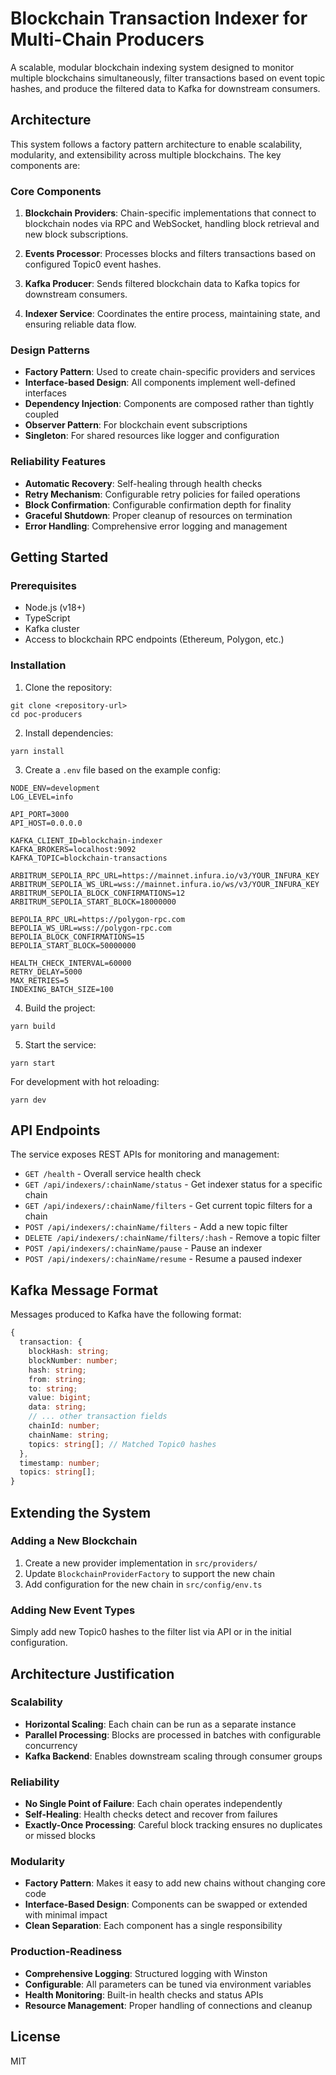 # Blockchain Transaction Indexer for Multi-Chain Producers

A scalable, modular blockchain indexing system designed to monitor multiple blockchains simultaneously, filter transactions based on event topic hashes, and produce the filtered data to Kafka for downstream consumers.

## Architecture

This system follows a factory pattern architecture to enable scalability, modularity, and extensibility across multiple blockchains. The key components are:

### Core Components

1. **Blockchain Providers**: Chain-specific implementations that connect to blockchain nodes via RPC and WebSocket, handling block retrieval and new block subscriptions.

2. **Events Processor**: Processes blocks and filters transactions based on configured Topic0 event hashes.

3. **Kafka Producer**: Sends filtered blockchain data to Kafka topics for downstream consumers.

4. **Indexer Service**: Coordinates the entire process, maintaining state, and ensuring reliable data flow.

### Design Patterns

- **Factory Pattern**: Used to create chain-specific providers and services
- **Interface-based Design**: All components implement well-defined interfaces
- **Dependency Injection**: Components are composed rather than tightly coupled
- **Observer Pattern**: For blockchain event subscriptions
- **Singleton**: For shared resources like logger and configuration

### Reliability Features

- **Automatic Recovery**: Self-healing through health checks
- **Retry Mechanism**: Configurable retry policies for failed operations
- **Block Confirmation**: Configurable confirmation depth for finality
- **Graceful Shutdown**: Proper cleanup of resources on termination
- **Error Handling**: Comprehensive error logging and management

## Getting Started

### Prerequisites

- Node.js (v18+)
- TypeScript
- Kafka cluster
- Access to blockchain RPC endpoints (Ethereum, Polygon, etc.)

### Installation

1. Clone the repository:

```
git clone <repository-url>
cd poc-producers
```

2. Install dependencies:

```
yarn install
```

3. Create a `.env` file based on the example config:

```
NODE_ENV=development
LOG_LEVEL=info

API_PORT=3000
API_HOST=0.0.0.0

KAFKA_CLIENT_ID=blockchain-indexer
KAFKA_BROKERS=localhost:9092
KAFKA_TOPIC=blockchain-transactions

ARBITRUM_SEPOLIA_RPC_URL=https://mainnet.infura.io/v3/YOUR_INFURA_KEY
ARBITRUM_SEPOLIA_WS_URL=wss://mainnet.infura.io/ws/v3/YOUR_INFURA_KEY
ARBITRUM_SEPOLIA_BLOCK_CONFIRMATIONS=12
ARBITRUM_SEPOLIA_START_BLOCK=18000000

BEPOLIA_RPC_URL=https://polygon-rpc.com
BEPOLIA_WS_URL=wss://polygon-rpc.com
BEPOLIA_BLOCK_CONFIRMATIONS=15
BEPOLIA_START_BLOCK=50000000

HEALTH_CHECK_INTERVAL=60000
RETRY_DELAY=5000
MAX_RETRIES=5
INDEXING_BATCH_SIZE=100
```

4. Build the project:

```
yarn build
```

5. Start the service:

```
yarn start
```

For development with hot reloading:

```
yarn dev
```

## API Endpoints

The service exposes REST APIs for monitoring and management:

- `GET /health` - Overall service health check
- `GET /api/indexers/:chainName/status` - Get indexer status for a specific chain
- `GET /api/indexers/:chainName/filters` - Get current topic filters for a chain
- `POST /api/indexers/:chainName/filters` - Add a new topic filter
- `DELETE /api/indexers/:chainName/filters/:hash` - Remove a topic filter
- `POST /api/indexers/:chainName/pause` - Pause an indexer
- `POST /api/indexers/:chainName/resume` - Resume a paused indexer

## Kafka Message Format

Messages produced to Kafka have the following format:

```typescript
{
  transaction: {
    blockHash: string;
    blockNumber: number;
    hash: string;
    from: string;
    to: string;
    value: bigint;
    data: string;
    // ... other transaction fields
    chainId: number;
    chainName: string;
    topics: string[]; // Matched Topic0 hashes
  },
  timestamp: number;
  topics: string[];
}
```

## Extending the System

### Adding a New Blockchain

1. Create a new provider implementation in `src/providers/`
2. Update `BlockchainProviderFactory` to support the new chain
3. Add configuration for the new chain in `src/config/env.ts`

### Adding New Event Types

Simply add new Topic0 hashes to the filter list via API or in the initial configuration.

## Architecture Justification

### Scalability

- **Horizontal Scaling**: Each chain can be run as a separate instance
- **Parallel Processing**: Blocks are processed in batches with configurable concurrency
- **Kafka Backend**: Enables downstream scaling through consumer groups

### Reliability

- **No Single Point of Failure**: Each chain operates independently
- **Self-Healing**: Health checks detect and recover from failures
- **Exactly-Once Processing**: Careful block tracking ensures no duplicates or missed blocks

### Modularity

- **Factory Pattern**: Makes it easy to add new chains without changing core code
- **Interface-Based Design**: Components can be swapped or extended with minimal impact
- **Clean Separation**: Each component has a single responsibility

### Production-Readiness

- **Comprehensive Logging**: Structured logging with Winston
- **Configurable**: All parameters can be tuned via environment variables
- **Health Monitoring**: Built-in health checks and status APIs
- **Resource Management**: Proper handling of connections and cleanup

## License

MIT
